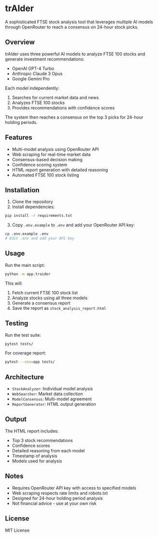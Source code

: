 # trAIder

A sophisticated FTSE stock analysis tool that leverages multiple AI models through OpenRouter to reach a consensus on 24-hour stock picks.

## Overview

trAIder uses three powerful AI models to analyze FTSE 100 stocks and generate investment recommendations:
- OpenAI GPT-4 Turbo
- Anthropic Claude 3 Opus
- Google Gemini Pro

Each model independently:
1. Searches for current market data and news
2. Analyzes FTSE 100 stocks
3. Provides recommendations with confidence scores

The system then reaches a consensus on the top 3 picks for 24-hour holding periods.

## Features

- Multi-model analysis using OpenRouter API
- Web scraping for real-time market data
- Consensus-based decision making
- Confidence scoring system
- HTML report generation with detailed reasoning
- Automated FTSE 100 stock listing

## Installation

1. Clone the repository
2. Install dependencies:
```bash
pip install -r requirements.txt
```
3. Copy `.env.example` to `.env` and add your OpenRouter API key:
```bash
cp .env.example .env
# Edit .env and add your API key
```

## Usage

Run the main script:
```bash
python -m app.traider
```

This will:
1. Fetch current FTSE 100 stock list
2. Analyze stocks using all three models
3. Generate a consensus report
4. Save the report as `stock_analysis_report.html`

## Testing

Run the test suite:
```bash
pytest tests/
```

For coverage report:
```bash
pytest --cov=app tests/
```

## Architecture

- `StockAnalyzer`: Individual model analysis
- `WebSearcher`: Market data collection
- `ModelConsensus`: Multi-model agreement
- `ReportGenerator`: HTML output generation

## Output

The HTML report includes:
- Top 3 stock recommendations
- Confidence scores
- Detailed reasoning from each model
- Timestamp of analysis
- Models used for analysis

## Notes

- Requires OpenRouter API key with access to specified models
- Web scraping respects rate limits and robots.txt
- Designed for 24-hour holding period analysis
- Not financial advice - use at your own risk

## License

MIT License
